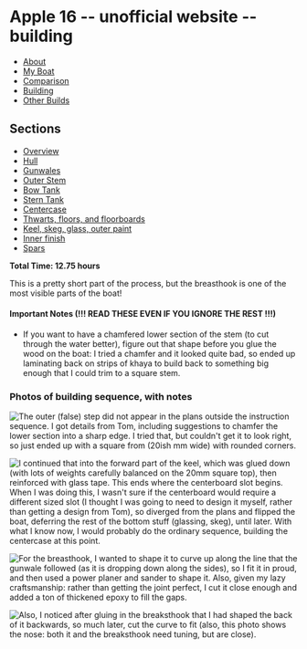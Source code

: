 <style>
 #navigation {
   display: none;
 }

 table {
   width: auto;
 }

</style>

# Apple 16 -- unofficial website -- building

<ul class="menu">
  <li><a href="/apple">About</a></li>
  <li><a href="/apple/boat.html">My Boat</a></li>
  <li><a href="/apple/comparison.html">Comparison</a></li>
  <li class="cur"><a href="/apple/building.html">Building</a></li>
  <li><a href="/apple/others.html">Other Builds</a></li>
</ul>

## Sections

<ul class="menu">
<li><a href="/apple/building.html">Overview</a></li>
<li><a href="/apple/building/hull.html">Hull</a></li>
<li><a href="/apple/building/gunwales.html">Gunwales</a></li>
<li class="cur"><a href="/apple/building/stem.html">Outer Stem</a></li>
<li><a href="/apple/building/bowtank.html">Bow Tank</a></li>
<li><a href="/apple/building/sterntank.html">Stern Tank</a></li>
<li><a href="/apple/building/centercase.html">Centercase</a></li>
<li><a href="/apple/building/thwarts.html">Thwarts, floors, and floorboards</a></li>
<li><a href="/apple/building/hullfinish.html">Keel, skeg, glass, outer paint</a></li>
<li><a href="/apple/building/innerfinish.html">Inner finish</a></li>
<li><a href="/apple/building/spars.html">Spars</a></li>
</ul>

**Total Time: 12.75 hours**

This is a pretty short part of the process, but the breasthook is one of the most visible parts of the boat!

#### Important Notes (!!! READ THESE EVEN IF YOU IGNORE THE REST !!!)

- If you want to have a chamfered lower section of the stem (to cut through the water
  better), figure out that shape before you glue the wood on the boat: I tried a
  chamfer and it looked quite bad, so ended up laminating back on strips of
  khaya to build back to something big enough that I could trim to a square
  stem.

### Photos of building sequence, with notes

<div style="clear: both"></div>

![The outer (false) step did not appear in the plans outside  the instruction sequence. I got details from Tom, including suggestions to chamfer the lower section into a sharp edge. I tried that, but couldn't get it to look right, so just ended up with a square from (20ish mm wide) with rounded corners.](/static/apple/IMG_0594.jpeg)

<div style="clear: both"></div>

![I continued that into the forward part of the keel, which was glued down (with lots of weights carefully balanced on the 20mm square top), then reinforced with glass tape. This ends where the centerboard slot begins. When I was doing this, I wasn't sure if the centerboard would require a different sized slot (I thought I was going to need to design it myself, rather than getting a design from Tom), so diverged from the plans and flipped the boat, deferring the rest of the bottom stuff (glassing, skeg), until later. With what I know now, I would probably do the ordinary sequence, building the centercase at this point.](/static/apple/IMG_0617.jpeg)


<div style="clear: both"></div>

![For the breasthook, I wanted to shape it to curve up along the line that the gunwale followed (as it is dropping down along the sides), so I fit it in proud, and then used a power planer and sander to shape it. Also, given my lazy craftsmanship: rather than getting the joint perfect, I cut it close enough and added a ton of thickened epoxy to fill the gaps.](/static/apple/IMG_0631.jpeg)


<div style="clear: both"></div>

![Also, I noticed after gluing in the breaksthook that I had shaped the back of it backwards, so much later, cut the curve to fit (also, this photo shows the nose: both it and the breaksthook need tuning, but are close).](/static/apple/IMG_2137.jpeg)
